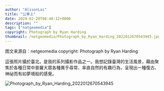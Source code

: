 ```yaml
---
author: "AlisonLai"
title: "公車上"
date: 2024-02-20T08:40:12+0800
description: ""
tags: ["natgeomedia"]
copyright: Photograph by Ryan Harding
thumbnail: /netgeomedia/Photograph_by_Ryan_Harding_2022012670543945.jpg
---
```

图文来源自：netgeomedia  copyright: Photograph by Ryan Harding

這張照片攝於臺北，是我的系列攝影作品之一。我想記錄臺灣的生活風景，藉由聚焦於各種日常中普羅大眾各種異乎尋常、率直自然的有趣行為，呈現出一種復古、神祕而有如夢境般的感覺。

![Photograph_by_Ryan_Harding_2022012670543945](/netgeomedia/Photograph_by_Ryan_Harding_2022012670543945.jpg)